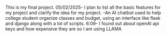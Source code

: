This is my final project.
05/02/2025- I plan to list all the basic features for my project and clarify the idea for my project.
-An AI chatbot used to help college student organize classes and budget, using an interface like flask and django along with a lot of scripts.
6:09- I found out about openAI api keys and how expensive they are so I am using LLAMA
